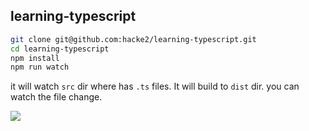 learning-typescript
---

```bash
git clone git@github.com:hacke2/learning-typescript.git
cd learning-typescript
npm install
npm run watch
```

it will watch `src` dir where has `.ts` files. It will build to `dist` dir. you can watch the file change.

![](https://user-images.githubusercontent.com/6399899/29025908-9a28c9cc-7bab-11e7-80b7-0b26f8e3a66a.png)

